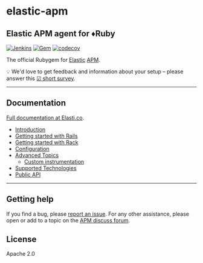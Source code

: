 # elastic-apm
## Elastic APM agent for ♦️Ruby

[![Jenkins](https://apm-ci.elastic.co/buildStatus/icon?job=apm-agent-ruby/apm-agent-ruby-mbp/master)](https://apm-ci.elastic.co/job/apm-agent-ruby/job/apm-agent-ruby-mbp/job/master/) [![Gem](https://img.shields.io/gem/v/elastic-apm.svg)](https://rubygems.org/gems/elastic-apm) [![codecov](https://codecov.io/gh/elastic/apm-agent-ruby/branch/master/graph/badge.svg)](https://codecov.io/gh/elastic/apm-agent-ruby)

The official Rubygem for [Elastic][] [APM][].

💡 We'd love to get feedback and information about your setup – please answer this [☑ short survey](https://goo.gl/forms/LQktvn4rkLWBNSWy1).

---

## Documentation

[Full documentation at Elasti.co](https://www.elastic.co/guide/en/apm/agent/ruby/2.x/index.html).

<ul>
  <li><a href="https://www.elastic.co/guide/en/apm/agent/ruby/2.x/introduction.html">Introduction</a></li>
<li><a href="https://www.elastic.co/guide/en/apm/agent/ruby/2.x/getting-started-rails.html">Getting started with Rails</a></li>
<li><a href="https://www.elastic.co/guide/en/apm/agent/ruby/2.x/getting-started-rack.html">Getting started with Rack</a></li>
<li><a href="https://www.elastic.co/guide/en/apm/agent/ruby/2.x/configuration.html">Configuration</a></li>
<li>
<a href="https://www.elastic.co/guide/en/apm/agent/ruby/2.x/advanced.html">Advanced Topics</a>
<ul>
<li><a href="https://www.elastic.co/guide/en/apm/agent/ruby/2.x/custom-instrumentation.html">Custom instrumentation</a></li>
</ul>
</li>
<li><a href="https://www.elastic.co/guide/en/apm/agent/ruby/2.x/supported-technologies.html">Supported Technologies</a></li>
<li><a href="https://www.elastic.co/guide/en/apm/agent/ruby/2.x/api.html">Public API</a></li>
</ul>

---

## Getting help

If you find a bug, please [report an issue](https://github.com/elastic/apm-agent-ruby/issues).
For any other assistance, please open or add to a topic on the [APM discuss forum](https://discuss.elastic.co/c/apm).

## License

Apache 2.0

[Elastic]: https://elastic.co
[APM]: https://www.elastic.co/guide/en/apm/server/index.html
